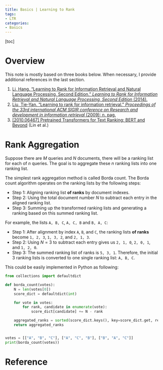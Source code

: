 ```yaml
---
title: Basics | Learning to Rank
tags: 
- LTR
categories:
- Basics
---
```

[toc]

# Overview

This note is mostly based on three books below. When necessary, I provide additional references in the last section.

1. [Li, Hang. “Learning to Rank for Information Retrieval and Natural Language Processing, Second Edition.” *Learning to Rank for Information Retrieval and Natural Language Processing, Second Edition* (2014).](https://link.springer.com/book/10.1007/978-3-031-02155-8)
2. [Liu, Tie-Yan. “Learning to rank for information retrieval.” *Proceedings of the 33rd international ACM SIGIR conference on Research and development in information retrieval* (2009): n. pag.](https://link.springer.com/book/10.1007/978-3-642-14267-3)
3. [[2010.06467] Pretrained Transformers for Text Ranking: BERT and Beyond](https://arxiv.org/abs/2010.06467) (Lin et al.)

# Rank Aggregation

Suppose there are $M$ queries and $N$ documents, there will be a ranking list for each of $n$ queries. The goal is to aggregate these $n$ ranking lists into one ranking list.

The simplest rank aggregation method is called Borda count. The Borda count algorithm operates on the ranking lists by the following steps:

- Step 1: Aligning ranking list **of ranks** by document indexes.
- Step 2: Using the total document number $N$ to subtract each entry in the aligned ranking list.
- Step 3: Summing up the transformed ranking lists and generating a ranking based on this summed ranking list.

For example, the lists `A, B, C`, `A, C, B` and `B, A, C`:

- Step 1: After alignment by index `A`, `B`, and `C`, the ranking lists **of ranks** become `1, 2, 3`, `1, 3, 2`, and `2, 1, 3`.
- Step 2: Using $N=3$ to subtract each entry gives us `2, 1, 0`, `2, 0, 1`, and `1, 2, 0`.
- Step 3: The summed ranking list of ranks is `5, 3, 1`. Therefore, the initial 3 ranking lists is converted to one single ranking list: `A, B, C`.

This could be easily implemented in Python as following: 

```python
from collections import defaultdict

def borda_count(votes):
    N = len(votes[0])
    score_dict = defaultdict(int)

    for vote in votes:
        for rank, candidate in enumerate(vote):
            score_dict[candidate] += N - rank

    aggregated_ranks = sorted(score_dict.keys(), key=score_dict.get, reverse=True)
    return aggregated_ranks


votes = [["A", "B", "C"], ["A", "C", "B"], ["B", "A", "C"]]
print(borda_count(votes))
```


# Reference


